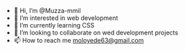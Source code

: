 - 👋 Hi, I’m @Muzza-mmil
- 👀 I’m interested in web development
- 🌱 I’m currently learning CSS
- 💞️ I’m looking to collaborate on wed development projects
- 📫 How to reach me moloyede63@gmail.com

<!---
Muzza-mmil/Muzza-mmil is a ✨ special ✨ repository because its `README.md` (this file) appears on your GitHub profile.
You can click the Preview link to take a look at your changes.
--->
